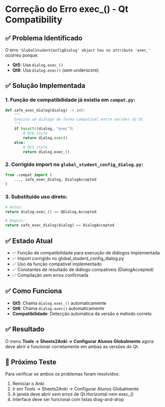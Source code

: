 # Correção do Erro exec_() - Qt Compatibility

## ✅ **Problema Identificado**
O erro `'GlobalStudentConfigDialog' object has no attribute 'exec_'` ocorreu porque:
- **Qt5**: Usa `dialog.exec_()`  
- **Qt6**: Usa `dialog.exec()` (sem underscore)

## ✅ **Solução Implementada**

### 1. **Função de compatibilidade já existia em `compat.py`**:
```python
def safe_exec_dialog(dialog) -> int:
    """
    Executa um diálogo de forma compatível entre versões do Qt.
    """
    if hasattr(dialog, "exec"):
        # Qt6 style
        return dialog.exec()
    else:
        # Qt5 style  
        return dialog.exec_()
```

### 2. **Corrigido import no `global_student_config_dialog.py`**:
```python
from .compat import (
    ..., safe_exec_dialog, DialogAccepted
)
```

### 3. **Substituído uso direto**:
```python
# Antes:
return dialog.exec_() == QDialog.Accepted

# Depois:  
return safe_exec_dialog(dialog) == DialogAccepted
```

## ✅ **Estado Atual**
- ✅ Função de compatibilidade para execução de diálogos implementada
- ✅ Import corrigido no global_student_config_dialog.py
- ✅ Uso da função compatível implementado
- ✅ Constantes de resultado de diálogo compatíveis (DialogAccepted)
- ✅ Compilação sem erros confirmada

## ✅ **Como Funciona**
- **Qt5**: Chama `dialog.exec_()` automaticamente
- **Qt6**: Chama `dialog.exec()` automaticamente
- **Compatibilidade**: Detecção automática da versão e método correto

## ✅ **Resultado**
O menu **Tools → Sheets2Anki → Configurar Alunos Globalmente** agora deve abrir e funcionar corretamente em ambas as versões do Qt.

## 🔧 **Próximo Teste**
Para verificar se ambos os problemas foram resolvidos:
1. Reiniciar o Anki
2. Ir em Tools → Sheets2Anki → Configurar Alunos Globalmente
3. A janela deve abrir sem erros de Qt.Horizontal nem exec_()
4. Interface deve ser funcional com listas drag-and-drop
